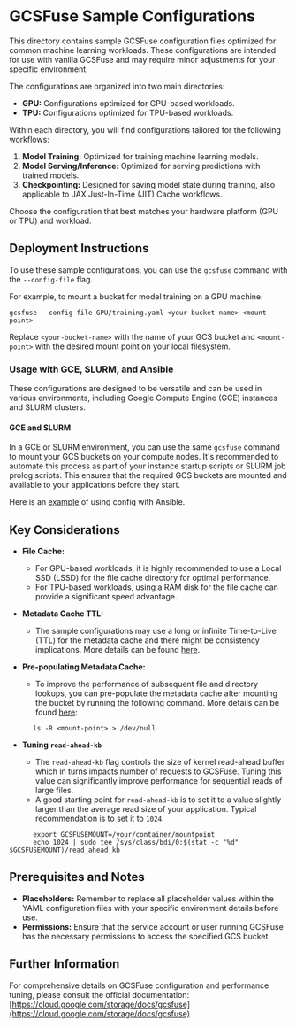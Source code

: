 # **GCSFuse Sample Configurations**

This directory contains sample GCSFuse configuration files optimized for common machine learning workloads. These configurations are intended for use with vanilla GCSFuse and may require minor adjustments for your specific environment.

The configurations are organized into two main directories:

* **GPU:** Configurations optimized for GPU-based workloads.  
* **TPU:** Configurations optimized for TPU-based workloads.

Within each directory, you will find configurations tailored for the following workflows:

1. **Model Training:** Optimized for training machine learning models.  
2. **Model Serving/Inference:** Optimized for serving predictions with trained models.  
3. **Checkpointing:** Designed for saving model state during training, also applicable to JAX Just-In-Time (JIT) Cache workflows.

Choose the configuration that best matches your hardware platform (GPU or TPU) and workload.

## **Deployment Instructions**

To use these sample configurations, you can use the `gcsfuse` command with the `--config-file` flag.

For example, to mount a bucket for model training on a GPU machine:

```
gcsfuse --config-file GPU/training.yaml <your-bucket-name> <mount-point>
```

Replace `<your-bucket-name>` with the name of your GCS bucket and `<mount-point>` with the desired mount point on your local filesystem.

### **Usage with GCE, SLURM, and Ansible**

These configurations are designed to be versatile and can be used in various environments, including Google Compute Engine (GCE) instances and SLURM clusters.

#### **GCE and SLURM**

In a GCE or SLURM environment, you can use the same `gcsfuse` command to mount your GCS buckets on your compute nodes. It's recommended to automate this process as part of your instance startup scripts or SLURM job prolog scripts. This ensures that the required GCS buckets are mounted and available to your applications before they start.

Here is an [example](https://github.com/GoogleCloudPlatform/cluster-toolkit/blob/51c51f2c83383a8f241cd0ef8a8998413393bff5/examples/hypercompute_clusters/a3u-slurm-ubuntu-gcs/a3u-slurm-ubuntu-gcs.yaml#L193) of using config with Ansible.

## **Key Considerations**

* **File Cache:**

  * For GPU-based workloads, it is highly recommended to use a Local SSD (LSSD) for the file cache directory for optimal performance.  
  * For TPU-based workloads, using a RAM disk for the file cache can provide a significant speed advantage.  
* **Metadata Cache TTL:**

  * The sample configurations may use a long or infinite Time-to-Live (TTL) for the metadata cache and there might be consistency implications. More details can be found [here](https://cloud.google.com/storage/docs/cloud-storage-fuse/performance#increase-metadata-cache-values).
* **Pre-populating Metadata Cache:**

  * To improve the performance of subsequent file and directory lookups, you can pre-populate the metadata cache after mounting the bucket by running the following command. More details can be found [here](https://cloud.google.com/storage/docs/cloud-storage-fuse/performance#pre-populate-the-metadata-cache):

```
      ls -R <mount-point> > /dev/null
```
* **Tuning `read-ahead-kb`** 

  * The `read-ahead-kb` flag controls the size of kernel read-ahead buffer which in turns impacts number of requests to GCSFuse. Tuning this value can significantly improve performance for sequential reads of large files.
  * A good starting point for `read-ahead-kb` is to set it to a value slightly larger than the average read size of your application. Typical recommendation is to set it to `1024`.  
```
      export GCSFUSEMOUNT=/your/container/mountpoint
      echo 1024 | sudo tee /sys/class/bdi/0:$(stat -c "%d" $GCSFUSEMOUNT)/read_ahead_kb
```


## **Prerequisites and Notes**

* **Placeholders:** Remember to replace all placeholder values within the YAML configuration files with your specific environment details before use.  
* **Permissions:** Ensure that the service account or user running GCSFuse has the necessary permissions to access the specified GCS bucket.

## **Further Information**

For comprehensive details on GCSFuse configuration and performance tuning, please consult the official documentation: [https://cloud.google.com/storage/docs/gcsfuse](https://cloud.google.com/storage/docs/gcsfuse)
